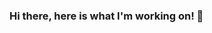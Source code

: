 ### Hi there, here is what I'm working on! 👋

<!--

Here are some information about me:

- 🔭 I’m currently working on ... Graduating from ITHS as a JavaScript-developer
- 🌱 I’m currently learning ... Databases, React & TypeScript
- 👯 I’m looking to collaborate on ...  React & TypeScript
- 🤔 I’m looking for help with ... SQL
- 💬 Ask me about ... Anything
- 📫 How to reach me: ... Email: Erik.hammarqvist@iths.se
- 😄 Pronouns: ... He/Him
- ⚡ Fun fact: ... 🎮 Love gaming 🎮
-->
